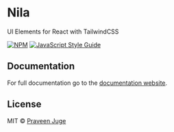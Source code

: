 # Nila

UI Elements for React with TailwindCSS

[![NPM](https://img.shields.io/npm/v/nila.svg)](https://www.npmjs.com/package/nila) [![JavaScript Style Guide](https://img.shields.io/badge/code_style-standard-brightgreen.svg)](https://standardjs.com)

## Documentation

For full documentation go to the [documentation website](https://nila.vercel.app/).

## License

MIT © [Praveen Juge](https://github.com/praveenjuge)
